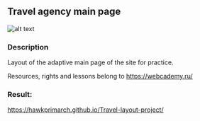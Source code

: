 ## Travel agency main page

![alt text](https://i.ibb.co/TRb2M76/Design1.png)

### Description

Layout of the adaptive main page of the site for practice.

Resources, rights and lessons belong to https://webcademy.ru/

### Result:

https://hawkprimarch.github.io/Travel-layout-project/
